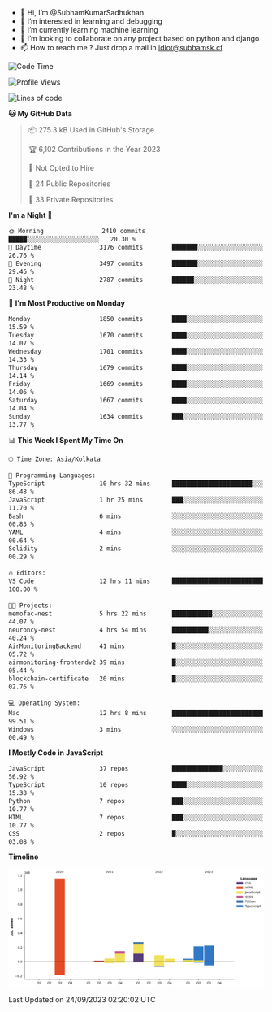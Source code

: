 - 👋 Hi, I’m @SubhamKumarSadhukhan
- 👀 I’m interested in learning and debugging
- 🌱 I’m currently learning machine learning
- 💞️ I’m looking to collaborate on any project based on python and django
- 📫 How to reach me ?
      Just drop a mail in idiot@subhamsk.cf

<!---
SubhamKumarSadhukhan/SubhamKumarSadhukhan is a ✨ special ✨ repository because its `README.md` (this file) appears on your GitHub profile.
You can click the Preview link to take a look at your changes.
--->


<!--START_SECTION:waka-->
![Code Time](http://img.shields.io/badge/Code%20Time-1%2C580%20hrs%206%20mins-blue)

![Profile Views](http://img.shields.io/badge/Profile%20Views-11-blue)

![Lines of code](https://img.shields.io/badge/From%20Hello%20World%20I%27ve%20Written-2.2%20million%20lines%20of%20code-blue)

**🐱 My GitHub Data** 

> 📦 275.3 kB Used in GitHub's Storage 
 > 
> 🏆 6,102 Contributions in the Year 2023
 > 
> 🚫 Not Opted to Hire
 > 
> 📜 24 Public Repositories 
 > 
> 🔑 33 Private Repositories 
 > 
**I'm a Night 🦉** 

```text
🌞 Morning                2410 commits        █████░░░░░░░░░░░░░░░░░░░░   20.30 % 
🌆 Daytime                3176 commits        ███████░░░░░░░░░░░░░░░░░░   26.76 % 
🌃 Evening                3497 commits        ███████░░░░░░░░░░░░░░░░░░   29.46 % 
🌙 Night                  2787 commits        ██████░░░░░░░░░░░░░░░░░░░   23.48 % 
```
📅 **I'm Most Productive on Monday** 

```text
Monday                   1850 commits        ████░░░░░░░░░░░░░░░░░░░░░   15.59 % 
Tuesday                  1670 commits        ████░░░░░░░░░░░░░░░░░░░░░   14.07 % 
Wednesday                1701 commits        ████░░░░░░░░░░░░░░░░░░░░░   14.33 % 
Thursday                 1679 commits        ████░░░░░░░░░░░░░░░░░░░░░   14.14 % 
Friday                   1669 commits        ████░░░░░░░░░░░░░░░░░░░░░   14.06 % 
Saturday                 1667 commits        ████░░░░░░░░░░░░░░░░░░░░░   14.04 % 
Sunday                   1634 commits        ███░░░░░░░░░░░░░░░░░░░░░░   13.77 % 
```


📊 **This Week I Spent My Time On** 

```text
🕑︎ Time Zone: Asia/Kolkata

💬 Programming Languages: 
TypeScript               10 hrs 32 mins      ██████████████████████░░░   86.48 % 
JavaScript               1 hr 25 mins        ███░░░░░░░░░░░░░░░░░░░░░░   11.70 % 
Bash                     6 mins              ░░░░░░░░░░░░░░░░░░░░░░░░░   00.83 % 
YAML                     4 mins              ░░░░░░░░░░░░░░░░░░░░░░░░░   00.64 % 
Solidity                 2 mins              ░░░░░░░░░░░░░░░░░░░░░░░░░   00.29 % 

🔥 Editors: 
VS Code                  12 hrs 11 mins      █████████████████████████   100.00 % 

🐱‍💻 Projects: 
memofac-nest             5 hrs 22 mins       ███████████░░░░░░░░░░░░░░   44.07 % 
neuroncy-nest            4 hrs 54 mins       ██████████░░░░░░░░░░░░░░░   40.24 % 
AirMonitoringBackend     41 mins             █░░░░░░░░░░░░░░░░░░░░░░░░   05.72 % 
airmonitoring-frontendv2 39 mins             █░░░░░░░░░░░░░░░░░░░░░░░░   05.44 % 
blockchain-certificate   20 mins             █░░░░░░░░░░░░░░░░░░░░░░░░   02.76 % 

💻 Operating System: 
Mac                      12 hrs 8 mins       █████████████████████████   99.51 % 
Windows                  3 mins              ░░░░░░░░░░░░░░░░░░░░░░░░░   00.49 % 
```

**I Mostly Code in JavaScript** 

```text
JavaScript               37 repos            ██████████████░░░░░░░░░░░   56.92 % 
TypeScript               10 repos            ████░░░░░░░░░░░░░░░░░░░░░   15.38 % 
Python                   7 repos             ███░░░░░░░░░░░░░░░░░░░░░░   10.77 % 
HTML                     7 repos             ███░░░░░░░░░░░░░░░░░░░░░░   10.77 % 
CSS                      2 repos             █░░░░░░░░░░░░░░░░░░░░░░░░   03.08 % 
```



**Timeline**

![Lines of Code chart](https://raw.githubusercontent.com/SubhamKumarSadhukhan/SubhamKumarSadhukhan/main/assets/bar_graph.png)


 Last Updated on 24/09/2023 02:20:02 UTC
<!--END_SECTION:waka-->
